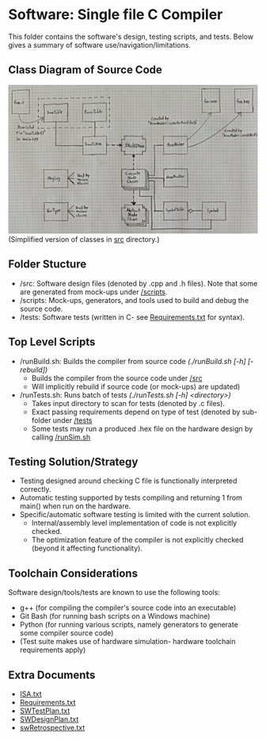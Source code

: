 # Software: Single file C Compiler
This folder contains the software's design, testing scripts, and tests. Below gives a summary of software use/navigation/limitations.

## Class Diagram of Source Code
![sw_top_level.jpg](https://github.com/NerfJohn/Project-RISCII/blob/main/software/sw_top_level.jpg)
(Simplified version of classes in [src](https://github.com/NerfJohn/Project-RISCII/blob/main/hardware/proc/proc.v) directory.)

## Folder Stucture
- /src: Software design files (denoted by .cpp and .h files). Note that some are generated from mock-ups under [/scripts](https://github.com/NerfJohn/Project-RISCII/blob/main/software/scripts/).
- /scripts: Mock-ups, generators, and tools used to build and debug the source code.
- /tests: Software tests (written in C- see [Requirements.txt](https://github.com/NerfJohn/Project-RISCII/blob/main/docs/Requirements.txt) for syntax).

## Top Level Scripts
- /runBuild.sh: Builds the compiler from source code *(./runBuild.sh [-h] [-rebuild])*
  - Builds the compiler from the source code under [/src](https://github.com/NerfJohn/Project-RISCII/blob/main/software/src/)
  - Will implicitly rebuild if source code (or mock-ups) are updated)
- /runTests.sh: Runs batch of tests *(./runTests.sh [-h] \<directory\>)*
  - Takes input directory to scan for tests (denoted by .c files).
  - Exact passing requirements depend on type of test (denoted by sub-folder under [/tests](https://github.com/NerfJohn/Project-RISCII/blob/main/software/tests/)
  - Some tests may run a produced .hex file on the hardware design by calling [/runSim.sh](https://github.com/NerfJohn/Project-RISCII/blob/main/hardware/runSim.sh)

## Testing Solution/Strategy
- Testing designed around checking C file is functionally interpreted correctly.
- Automatic testing supported by tests compiling and returning 1 from main() when run on the hardware.
- Specific/automatic software testing is limited with the current solution.
  - Internal/assembly level implementation of code is not explicitly checked.
  - The optimization feature of the compiler is not explicitly checked (beyond it affecting functionality).

## Toolchain Considerations
Software design/tools/tests are known to use the following tools:
- g++ (for compiling the compiler's source code into an executable)
- Git Bash (for running bash scripts on a Windows machine)
- Python (for running various scripts, namely generators to generate some compiler source code)
- (Test suite makes use of hardware simulation- hardware toolchain requirements apply)

## Extra Documents
- [ISA.txt](https://github.com/NerfJohn/Project-RISCII/blob/main/docs/ISA.txt)
- [Requirements.txt](https://github.com/NerfJohn/Project-RISCII/blob/main/docs/Requirements.txt)
- [SWTestPlan.txt](https://github.com/NerfJohn/Project-RISCII/blob/main/docs/SWDesignPlan.txt)
- [SWDesignPlan.txt](https://github.com/NerfJohn/Project-RISCII/blob/main/docs/SWTestPlan.txt)
- [swRetrospective.txt](https://github.com/NerfJohn/Project-RISCII/blob/main/docs/swRetrospective.txt)
